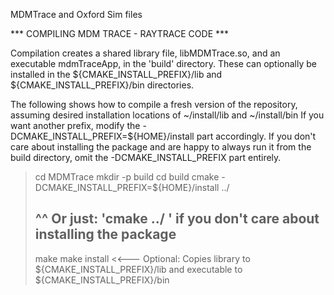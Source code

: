 MDMTrace and Oxford Sim files



*** COMPILING MDM TRACE - RAYTRACE CODE ***

Compilation creates a shared library file, libMDMTrace.so, and an executable
mdmTraceApp, in the 'build' directory. These can optionally be installed in
the ${CMAKE_INSTALL_PREFIX}/lib and ${CMAKE_INSTALL_PREFIX}/bin directories.

The following shows how to compile a fresh version of the repository, assuming
desired installation locations of ~/install/lib and ~/install/bin  If you want
another prefix, modify the -DCMAKE_INSTALL_PREFIX=${HOME}/install part
accordingly. If you don't care about installing the package and are happy to
always run it from the build directory, omit the -DCMAKE_INSTALL_PREFIX part
entirely.

> cd MDMTrace
> mkdir -p build
> cd build
> cmake -DCMAKE_INSTALL_PREFIX=${HOME}/install ../
> ## ^^ Or just: 'cmake ../ ' if you don't care about installing the package
> make
> make install <<--- Optional: Copies library to ${CMAKE_INSTALL_PREFIX}/lib
                               and executable to ${CMAKE_INSTALL_PREFIX}/bin
